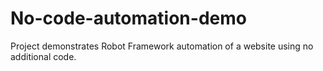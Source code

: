 # No-code-automation-demo
Project demonstrates Robot Framework automation of a website using no additional code.
